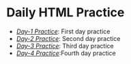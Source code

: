 # Daily HTML Practice 

- *[Day-1 Practice](../../tree/Day-1)*: First day practice
- *[Day-2 Practice](../../tree/Day-2)*: Second day practice 
- *[Day-3 Practice](../../tree/Day-3)*: Third day practice 
- *[Day-4 Practice](../..tree/Day-4)*:Fourth day practice
